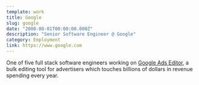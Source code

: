 ```yaml
---
template: work
title: Google
slug: google
date: "2008-08-01T00:00:00.000Z"
description: "Senior Software Engineer @ Google"
category: Employment
link: https://www.google.com
---
```


One of five full stack software engineers working on <a href="https://ads.google.com/home/tools/ads-editor/">Google Ads Editor</a>, a bulk editing tool for advertisers which touches billions of dollars in revenue spending every year.
